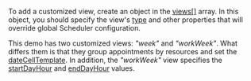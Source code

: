 To add a customized view, create an object in the [views[]](/Documentation/ApiReference/UI_Components/dxScheduler/Configuration/views) array. In this object, you should specify the view's [type](/Documentation/ApiReference/UI_Components/dxScheduler/Configuration/views/#type) and other properties that will override global Scheduler configuration.

This demo has two customized views: *"week"* and *"workWeek"*. What differs them
is that they group appointments by resources and set the [dateCellTemplate](/Documentation/ApiReference/UI_Components/dxScheduler/Configuration/views/#dateCellTemplate). In addition, the *"workWeek"* view specifies the [startDayHour](/Documentation/ApiReference/UI_Components/dxScheduler/Configuration/views/#startDayHour) and [endDayHour](/Documentation/ApiReference/UI_Components/dxScheduler/Configuration/views/#endDayHour) values.
